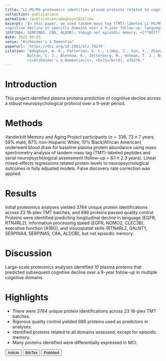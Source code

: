 ```yaml
---
title: "LC-MS/MS proteomics identifies plasma proteins related to cognition over 9-year follow-up"
collection: publications
permalink: /publication/adegboye2025lcms
excerpt: 'In this paper, we used tandem mass tag (TMT)-labeled LC-MS/MS proteomics to examine plasma samples from 336 older adults. We identified 10 plasma proteins whose baseline levels significantly predicted 
cognitive decline in specific domains over a 9‑year follow-up: language (e.g., EGFR, RTN4RL2), processing speed (e.g., EGFR, NOMO2, CLEC3B), executive function (A1BG), and visuospatial skills (e.g., RTN4RL2, GALNT1, 
SERPINA4, SERPINA5, C8A, ALDOB); though not episodic memory. <[**DOI**](https://doi.org/10.1002/alz.70276) \| [**PubMed**](https://pubmed.ncbi.nlm.nih.gov/40469059/)>'
date: 2025-06-05
venue: "Alzheimer's & Dementia"
paperurl: 'https://doi.org/10.1002/alz.70276'
citation: "Adegboye, H. A., Patterson, K. L., Libby, J., Sun, Y., Zhang, P., Liu, D., Robb, W. H., Peterson, A. J., Cole, K. R., Arul, A. B., Oliver, N. C., Whitaker, M. D., Pechman, K. R., Dumitrescu, L., 
          Bolton, C. J., Blennow, K., Zetterberg, H., Hohman, T. J., Robinson, R. A. S. and Jefferson, A. L. (2025). &quot;LC-MS/MS proteomics identifies plasma proteins related to cognition over 9-year follow-up.&quot; 
          <i>Alzheimer's & Dementia</i>, <b>21</b>(6), e70276."
---
```

Introduction
===
This project identified plasma proteins predictive of cognitive decline across a robust neuropsychological protocol over a 9-year period.

Methods
===
Vanderbilt Memory and Aging Project participants ($n = 336$, $73 \pm 7$ years, $59\%$ male, $87\%$ non-Hispanic White, 10% Black/African American) underwent blood draw for 
baseline plasma protein abundance using mass spectrometry analysis of tandem mass tag (TMT)-labeled peptides and serial neuropsychological assessment (follow-up = $6.1 \pm 2.3$ years). 
Linear mixed-effects regressions related protein levels to neuropsychological outcomes in fully adjusted models. False discovery rate correction was applied.

Results
===
Initial proteomics analyses yielded 3764 unique protein identifications across 23 16-plex TMT batches, and 686 proteins passed quality control. Proteins were identified predicting longitudinal 
decline in language (EGFR, RTN4RL2), information processing speed (EGFR, NOMO2, CLEC3B), executive function (A1BG), and visuospatial skills (RTN4RL2, GALNT1, SERPINA4, SERPINA5, C8A, ALDOB), 
but not episodic memory.

Discussion
===
Large-scale proteomics analyses identified 10 plasma proteins that predicted subsequent cognitive decline over a 9-year follow-up in multiple cognitive domains.

Highlights
===
- There were 3764 unique protein identifications across 23 16-plex TMT batches.
- Rigorous quality control yielded 686 proteins used as predictors in analyses.
- Identified proteins related to all domains assessed, except for episodic memory.
- Many proteins identified were differentially expressed in MCI.

<button class="IPbutton" type="button" onclick="window.location='https://doi.org/10.1002/alz.70276'">Article</button>
<button class="IPbutton" type="button" onclick="window.location='https://panpan-zhang.com/files/adegboye2025lcms.bib'">BibTex</button>
<button class="IPbutton" type="button" onclick="window.location='https://pubmed.ncbi.nlm.nih.gov/40469059/'">PubMed</button>


